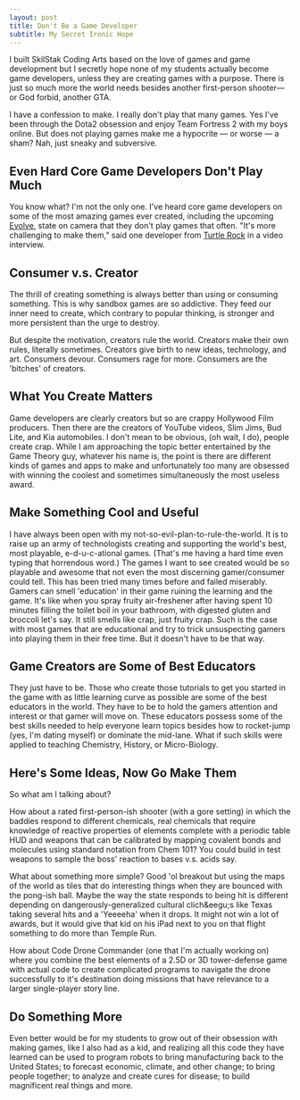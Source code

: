 ```yaml
---
layout: post
title: Don't Be a Game Developer
subtitle: My Secret Ironic Hope
---
```


I built SkilStak Coding Arts based on the love of games and game
development but I secretly hope none of my students actually become
game developers, unless they are creating games with a purpose.
There is just so much more the world needs besides another first-person
shooter&mdash;or God forbid, another GTA.

I have a confession to make. I really don't play that many games.
Yes I've been through the Dota2 obsession and enjoy Team Fortress
2 with my boys online.  But does not playing games make me a hypocrite
&mdash; or worse &mdash; a sham? Nah, just sneaky and subversive.

## Even Hard Core Game Developers Don't Play Much

You know what? I'm not the only one. I've heard core game developers
on some of the most amazing games ever created, including the
upcoming [Evolve](http://evolvegame.com/), state on camera that
they don't play games that often. "It's more challenging to make
them," said one developer from [Turtle Rock](http://turtlerockstudios.com)
in a video interview.

## Consumer v.s. Creator

The thrill of creating something is always better than using or
consuming something. This is why sandbox games are so addictive.
They feed our inner need to create, which contrary to popular
thinking, is stronger and more persistent than the urge to destroy.

But despite the motivation, creators rule the world. Creators make
their own rules, literally sometimes. Creators give birth to new
ideas, technology, and art. Consumers devour. Consumers rage for
more. Consumers are the 'bitches' of creators.

## What You Create Matters

Game developers are clearly creators but so are crappy Hollywood
Film producers. Then there are the creators of YouTube videos, Slim
Jims, Bud Lite, and Kia automobiles. I don't mean to be obvious,
(oh wait, I do), people create crap. While I am approaching the
topic better entertained by the Game Theory guy, whatever his name
is, the point is there are different kinds of games and apps to
make and unfortunately too many are obsessed with winning the coolest
and sometimes simultaneously the most useless award.

## Make Something Cool and Useful

I have always been open with my not-so-evil-plan-to-rule-the-world.
It is to raise up an army of technologists creating and supporting
the world's best, most playable, e-d-u-c-ational games. (That's me
having a hard time even typing that horrendous word.) The games I
want to see created would be so playable and awesome that not even
the most discerning gamer/consumer could tell. This has been tried
many times before and failed miserably. Gamers can smell 'education'
in their game ruining the learning and the game. It's like when you
spray fruity air-freshener after having spent 10 minutes filling
the toilet boil in your bathroom, with digested gluten and broccoli
let's say. It still smells like crap, just fruity crap. Such is the
case with most games that are educational and try to trick unsuspecting
gamers into playing them in their free time. But it doesn't have
to be that way.

## Game Creators are Some of Best Educators

They just have to be. Those who create those tutorials to get you
started in the game with as little learning curve as possible are
some of the best educators in the world. They have to be to hold
the gamers attention and interest or that gamer will move on. These
educators possess some of the best skills needed to help everyone
learn topics besides how to rocket-jump (yes, I'm dating myself)
or dominate the mid-lane. What if such skills were applied to
teaching Chemistry, History, or Micro-Biology.

## Here's Some Ideas, Now Go Make Them

So what am I talking about?

How about a rated first-person-ish shooter (with a gore setting)
in which the baddies respond to different chemicals, real chemicals
that require knowledge of reactive properties of elements complete
with a periodic table HUD and weapons that can be calibrated by
mapping covalent bonds and molecules using standard notation from
Chem 101? You could build in test weapons to sample the boss'
reaction to bases v.s. acids say.

What about something more simple? Good 'ol breakout but using the
maps of the world as tiles that do interesting things when they are
bounced with the pong-ish ball. Maybe the way the state responds
to being hit is different depending on dangerously-generalized
cultural clich&eegu;s like Texas taking several hits and a 'Yeeeeha'
when it drops. It might not win a lot of awards, but it would give
that kid on his iPad next to you on that flight something to do
more than Temple Run.

How about Code Drone Commander (one that I'm actually working on)
where you combine the best elements of a 2.5D or 3D tower-defense
game with actual code to create complicated programs to navigate
the drone successfully to it's destination doing missions that have
relevance to a larger single-player story line.

## Do Something More

Even better would be for my students to grow out of their obsession
with making games, like I also had as a kid, and realizing all this
code they have learned can be used to program robots to bring
manufacturing back to the United States; to forecast economic,
climate, and other change; to bring people together; to analyze and
create cures for disease; to build magnificent real things and more.
